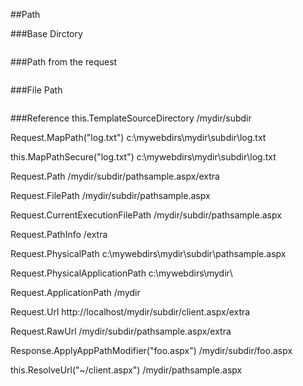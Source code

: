 
##Path

###Base Dirctory
```asp.net
 ```
###Path from the request
```asp.net
 ```
###File Path
```asp.net
 ```
###Reference
this.TemplateSourceDirectory
/mydir/subdir

Request.MapPath("log.txt")
c:\mywebdirs\mydir\subdir\log.txt

this.MapPathSecure("log.txt")
c:\mywebdirs\mydir\subdir\log.txt

Request.Path
/mydir/subdir/pathsample.aspx/extra

Request.FilePath
/mydir/subdir/pathsample.aspx

Request.CurrentExecutionFilePath
/mydir/subdir/pathsample.aspx

Request.PathInfo
/extra

Request.PhysicalPath
c:\mywebdirs\mydir\subdir\pathsample.aspx

Request.PhysicalApplicationPath
c:\mywebdirs\mydir\

Request.ApplicationPath
/mydir

Request.Url
http://localhost/mydir/subdir/client.aspx/extra

Request.RawUrl
/mydir/subdir/pathsample.aspx/extra

Response.ApplyAppPathModifier("foo.aspx")
/mydir/subdir/foo.aspx

this.ResolveUrl("~/client.aspx")
/mydir/pathsample.aspx





